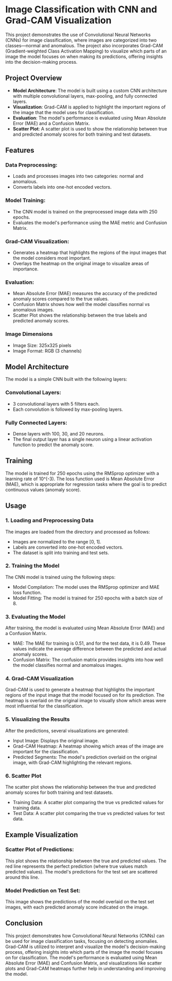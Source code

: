 # Image Classification with CNN and Grad-CAM Visualization

This project demonstrates the use of Convolutional Neural Networks (CNNs) for image classification, where images are categorized into two classes—normal and anomalous. The project also incorporates Grad-CAM (Gradient-weighted Class Activation Mapping) to visualize which parts of an image the model focuses on when making its predictions, offering insights into the decision-making process.

## Project Overview

- **Model Architecture**: The model is built using a custom CNN architecture with multiple convolutional layers, max-pooling, and fully connected layers.
- **Visualization**: Grad-CAM is applied to highlight the important regions of the image that the model uses for classification.
- **Evaluation**: The model's performance is evaluated using Mean Absolute Error (MAE) and a Confusion Matrix.
- **Scatter Plot**: A scatter plot is used to show the relationship between true and predicted anomaly scores for both training and test datasets.

## Features

### Data Preprocessing:
- Loads and processes images into two categories: normal and anomalous.
- Converts labels into one-hot encoded vectors.

### Model Training:
- The CNN model is trained on the preprocessed image data with 250 epochs.
- Evaluates the model's performance using the MAE metric and Confusion Matrix.

### Grad-CAM Visualization:
- Generates a heatmap that highlights the regions of the input images that the model considers most important.
- Overlays the heatmap on the original image to visualize areas of importance.

### Evaluation:
- Mean Absolute Error (MAE) measures the accuracy of the predicted anomaly scores compared to the true values.
- Confusion Matrix shows how well the model classifies normal vs anomalous images.
- Scatter Plot shows the relationship between the true labels and predicted anomaly scores.



### Image Dimensions
- Image Size: 325x325 pixels
- Image Format: RGB (3 channels)

## Model Architecture

The model is a simple CNN built with the following layers:

### Convolutional Layers:
- 3 convolutional layers with 5 filters each.
- Each convolution is followed by max-pooling layers.

### Fully Connected Layers:
- Dense layers with 100, 30, and 20 neurons.
- The final output layer has a single neuron using a linear activation function to predict the anomaly score.

## Training

The model is trained for 250 epochs using the RMSprop optimizer with a learning rate of 10^(-3). The loss function used is Mean Absolute Error (MAE), which is appropriate for regression tasks where the goal is to predict continuous values (anomaly score).

## Usage

### 1. Loading and Preprocessing Data
The images are loaded from the directory and processed as follows:
- Images are normalized to the range [0, 1].
- Labels are converted into one-hot encoded vectors.
- The dataset is split into training and test sets.

### 2. Training the Model
The CNN model is trained using the following steps:
- Model Compilation: The model uses the RMSprop optimizer and MAE loss function.
- Model Fitting: The model is trained for 250 epochs with a batch size of 8.

### 3. Evaluating the Model
After training, the model is evaluated using Mean Absolute Error (MAE) and a Confusion Matrix.
- MAE: The MAE for training is 0.51, and for the test data, it is 0.49. These values indicate the average difference between the predicted and actual anomaly scores.
- Confusion Matrix: The confusion matrix provides insights into how well the model classifies normal and anomalous images.

### 4. Grad-CAM Visualization
Grad-CAM is used to generate a heatmap that highlights the important regions of the input image that the model focused on for its prediction. The heatmap is overlaid on the original image to visually show which areas were most influential for the classification.

### 5. Visualizing the Results
After the predictions, several visualizations are generated:
- Input Image: Displays the original image.
- Grad-CAM Heatmap: A heatmap showing which areas of the image are important for the classification.
- Predicted Segments: The model's prediction overlaid on the original image, with Grad-CAM highlighting the relevant regions.

### 6. Scatter Plot
The scatter plot shows the relationship between the true and predicted anomaly scores for both training and test datasets.
- Training Data: A scatter plot comparing the true vs predicted values for training data.
- Test Data: A scatter plot comparing the true vs predicted values for test data.

## Example Visualization

### Scatter Plot of Predictions:
This plot shows the relationship between the true and predicted values. The red line represents the perfect prediction (where true values match predicted values). The model's predictions for the test set are scattered around this line.

### Model Prediction on Test Set:
This image shows the predictions of the model overlaid on the test set images, with each predicted anomaly score indicated on the image.

## Conclusion

This project demonstrates how Convolutional Neural Networks (CNNs) can be used for image classification tasks, focusing on detecting anomalies. Grad-CAM is utilized to interpret and visualize the model's decision-making process, offering insights into which parts of the image the model focuses on for classification. The model's performance is evaluated using Mean Absolute Error (MAE) and Confusion Matrix, and visualizations like scatter plots and Grad-CAM heatmaps further help in understanding and improving the model.